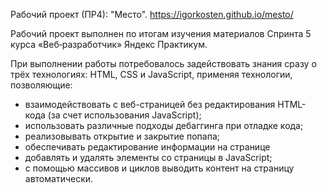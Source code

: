 Рабочий проект (ПР4): "Место".
https://igorkosten.github.io/mesto/

Рабочий проект выполнен по итогам изучения материалов Спринта 5 курса «Веб‑разработчик» Яндекс Практикум.

При выполнении работы потребовалось задействовать знания сразу о трёх технологиях: HTML, CSS и JavaScript, применяя технологии, позволяющие:
- взаимодействовать с веб-страницей без редактирования HTML-кода (за счет использования JavaScript);
- использовать различные подходы дебаггинга при отладке кода;
- реализовывать открытие и закрытие попапа;
- обеспечивать редактирование информации на странице
- добавлять и удалять элементы со страницы в JavaScript;
- с помощью массивов и циклов выводить контент на страницу автоматически.